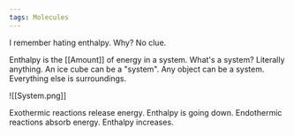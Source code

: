 ```yaml
---
tags: Molecules 
---
```


I remember hating enthalpy. Why? No clue.

Enthalpy is the [[Amount]] of energy in a system. What's a system? Literally anything. An ice cube can be a "system". Any object can be a system. Everything else is surroundings.

![[System.png]]

Exothermic reactions release energy. Enthalpy is going down. Endothermic reactions absorb energy. Enthalpy increases.